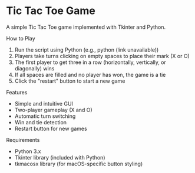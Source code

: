 # Tic Tac Toe Game

A simple Tic Tac Toe game implemented with Tkinter and Python.

How to Play

1. Run the script using Python (e.g., python (link unavailable))
2. Players take turns clicking on empty spaces to place their mark (X or O)
3. The first player to get three in a row (horizontally, vertically, or diagonally) wins
4. If all spaces are filled and no player has won, the game is a tie
5. Click the "restart" button to start a new game

Features

- Simple and intuitive GUI
- Two-player gameplay (X and O)
- Automatic turn switching
- Win and tie detection
- Restart button for new games

Requirements

- Python 3.x
- Tkinter library (included with Python)
- tkmacosx library (for macOS-specific button styling)
